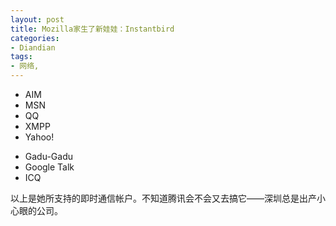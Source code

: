 ```yaml
---
layout: post
title: Mozilla家生了新娃娃：Instantbird
categories:
- Diandian
tags:
- 网络, 
---
```

<ul>
 <li>AIM</li>
 <li>MSN</li>
 <li>QQ</li>
 <li>XMPP</li>
 <li>Yahoo!</li>
</ul>
<ul>
 <li>Gadu-Gadu</li>
 <li>Google Talk</li>
 <li>ICQ</li>
</ul> 以上是她所支持的即时通信帐户。不知道腾讯会不会又去搞它——深圳总是出产小心眼的公司。